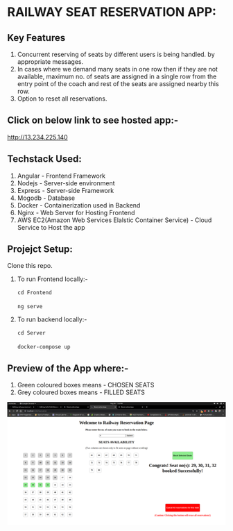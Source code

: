 # RAILWAY SEAT RESERVATION APP:

## **Key Features**
1. Concurrent reserving of seats by different users is being handled. by appropriate messages.
2. In cases where we demand many seats in one row then if they are not available, maximum no. of seats are assigned in a single row from the entry point of the coach and rest of the seats are assigned nearby this row.
3. Option to reset all reservations.

## Click on below link to see hosted app:-
http://13.234.225.140

## Techstack Used:
1. Angular - Frontend Framework
2. Nodejs - Server-side environment
3. Express - Server-side Framework
3. Mogodb - Database
4. Docker - Containerization used in Backend
5. Nginx - Web Server for Hosting Frontend
6. AWS EC2(Amazon Web Services Elalstic Container Service) - Cloud Service to Host the app


## Projejct Setup:

Clone this repo.

1. To run Frontend locally:-
    ```
    cd Frontend
    
    ng serve
    ```
  
2. To run backend locally:-
    ```
    cd Server
    
    docker-compose up
    ```

## Preview of the App where:-

1. Green coloured boxes means - CHOSEN SEATS
2. Grey coloured boxes means - FILLED SEATS

![Screenshot 1](https://github.com/ishank62/railway-reservation-MEAN/blob/master/images/reservation.png)
